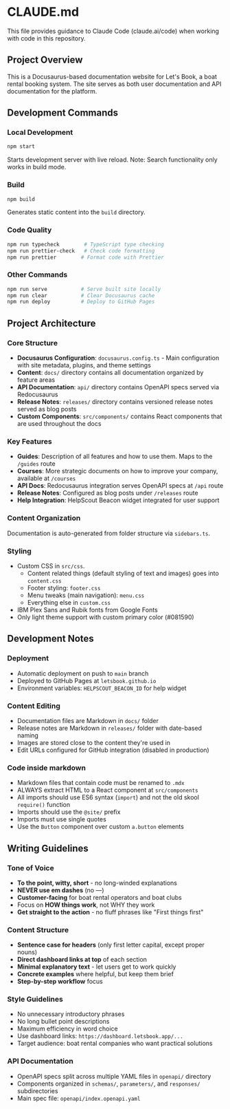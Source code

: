 # CLAUDE.md

This file provides guidance to Claude Code (claude.ai/code) when working with code in this repository.

## Project Overview

This is a Docusaurus-based documentation website for Let's Book, a boat rental booking system. The site serves as both user documentation and API documentation for the platform.

## Development Commands

### Local Development

```bash
npm start
```

Starts development server with live reload. Note: Search functionality only works in build mode.

### Build

```bash
npm build
```

Generates static content into the `build` directory.

### Code Quality

```bash
npm run typecheck        # TypeScript type checking
npm run prettier-check   # Check code formatting
npm run prettier        # Format code with Prettier
```

### Other Commands

```bash
npm run serve           # Serve built site locally
npm run clear           # Clear Docusaurus cache
npm run deploy          # Deploy to GitHub Pages
```

## Project Architecture

### Core Structure

- **Docusaurus Configuration**: `docusaurus.config.ts` - Main configuration with site metadata, plugins, and theme
  settings
- **Content**: `docs/` directory contains all documentation organized by feature areas
- **API Documentation**: `api/` directory contains OpenAPI specs served via Redocusaurus
- **Release Notes**: `releases/` directory contains versioned release notes served as blog posts
- **Custom Components**: `src/components/` contains React components that are used throughout the docs

### Key Features

- **Guides**: Description of all features and how to use them. Maps to the `/guides` route
- **Courses**: More strategic documents on how to improve your company, available at `/courses`
- **API Docs**: Redocusaurus integration serves OpenAPI specs at `/api` route
- **Release Notes**: Configured as blog posts under `/releases` route
- **Help Integration**: HelpScout Beacon widget integrated for user support

### Content Organization

Documentation is auto-generated from folder structure via `sidebars.ts`.

### Styling

- Custom CSS in `src/css`. 
  - Content related things (default styling of text and images) goes into `content.css`
  - Footer styling: `footer.css`
  - Menu tweaks (main navigation): `menu.css`
  - Everything else in `custom.css`
- IBM Plex Sans and Rubik fonts from Google Fonts
- Only light theme support with custom primary color (#081590)

## Development Notes

### Deployment

- Automatic deployment on push to `main` branch
- Deployed to GitHub Pages at `letsbook.github.io`
- Environment variables: `HELPSCOUT_BEACON_ID` for help widget

### Content Editing

- Documentation files are Markdown in `docs/` folder
- Release notes are Markdown in `releases/` folder with date-based naming
- Images are stored close to the content they're used in
- Edit URLs configured for GitHub integration (disabled in production)

### Code inside markdown

- Markdown files that contain code must be renamed to `.mdx`
- ALWAYS extract HTML to a React component at `src/components`
- All imports should use ES6 syntax (`import`) and not the old skool `require()` function
- Imports should use the `@site/` prefix
- Imports must use single quotes
- Use the `Button` component over custom `a.button` elements

## Writing Guidelines

### Tone of Voice
- **To the point, witty, short** - no long-winded explanations
- **NEVER use em dashes** (no —)
- **Customer-facing** for boat rental operators and boat clubs
- Focus on **HOW things work**, not WHY they work
- **Get straight to the action** - no fluff phrases like "First things first"

### Content Structure
- **Sentence case for headers** (only first letter capital, except proper nouns)
- **Direct dashboard links at top** of each section
- **Minimal explanatory text** - let users get to work quickly
- **Concrete examples** where helpful, but keep them brief
- **Step-by-step workflow** focus

### Style Guidelines
- No unnecessary introductory phrases
- No long bullet point descriptions
- Maximum efficiency in word choice
- Use dashboard links: `https://dashboard.letsbook.app/...`
- Target audience: boat rental companies who want practical solutions

### API Documentation

- OpenAPI specs split across multiple YAML files in `openapi/` directory
- Components organized in `schemas/`, `parameters/`, and `responses/` subdirectories
- Main spec file: `openapi/index.openapi.yaml`